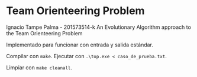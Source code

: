 # Team Orienteering Problem
Ignacio Tampe Palma - 201573514-k
An Evolutionary Algorithm approach to the Team Orienteering Problem

Implementado para funcionar con entrada y salida estándar.

Compilar con ```make```.
Ejecutar con ```.\top.exe < caso_de_prueba.txt```.

Limpiar con ```make cleanall```.
